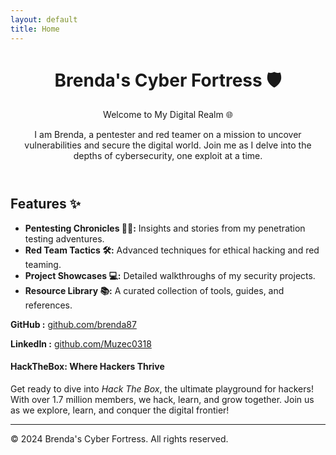 ```yaml
---
layout: default
title: Home
---
```



  <header>
    <h1>Brenda's Cyber Fortress 🛡️</h1>
    <p>Welcome to My Digital Realm 🌐</p>
    <p>I am Brenda, a pentester and red teamer on a mission to uncover vulnerabilities and secure the digital world. Join me as I delve into the depths of cybersecurity, one exploit at a time.</p>
  </header>

  <section id="features">
    <h2>Features ✨</h2>
    <ul>
      <li><strong>Pentesting Chronicles 🕵️‍♀️:</strong> Insights and stories from my penetration testing adventures.</li>
      <li><strong>Red Team Tactics 🛠️:</strong> Advanced techniques for ethical hacking and red teaming.</li>
      <li><strong>Project Showcases 💻:</strong> Detailed walkthroughs of my security projects.</li>
      <li><strong>Resource Library 📚:</strong> A curated collection of tools, guides, and references.</li>
    </ul>
  </section>

 <p><strong>GitHub :</strong> <a href="https://github.com/brenda87">github.com/brenda87</a></p>
 <p><strong>LinkedIn :</strong> <a href="https://www.linkedin.com/in/brenda-kawira-162875222/">github.com/Muzec0318</a></p>
  

<h4 class="mume-header" id="hackthebox">HackTheBox: Where Hackers Thrive</h4>
<p>Get ready to dive into <em>Hack The Box</em>, the ultimate playground for hackers! With over 1.7 million members, we hack, learn, and grow together. Join us as we explore, learn, and conquer the digital frontier!</p>
<hr>



<footer>
    <p>&copy; 2024 Brenda's Cyber Fortress. All rights reserved.</p>
  </footer>
